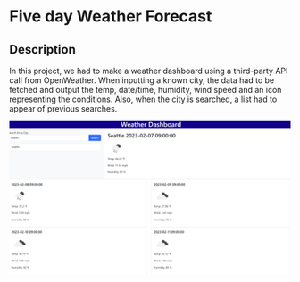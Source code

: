 # Five day Weather Forecast

## Description
In this project, we had to make a weather dashboard using a third-party API call from OpenWeather. When inputting a known city, the data had to be fetched and output the temp, date/time, humidity, wind speed and an icon representing the conditions. Also, when the city is searched, a list had to appear of previous searches.

![This will resemble the mock-up located in the challenge README.md](assets/Screenshot%202023-02-06%20231006.png)

